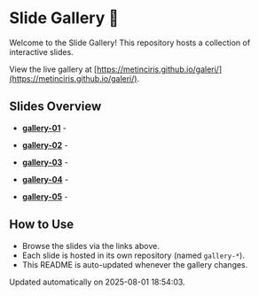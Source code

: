 
# Slide Gallery 🎨

Welcome to the Slide Gallery! This repository hosts a collection of interactive slides. 

View the live gallery at [https://metinciris.github.io/galeri/](https://metinciris.github.io/galeri/).

## Slides Overview

- [**gallery-01**](https://metinciris.github.io/gallery-01/) -   
  

- [**gallery-02**](https://metinciris.github.io/gallery-02/) -   
  

- [**gallery-03**](https://metinciris.github.io/gallery-03/) -   
  

- [**gallery-04**](https://metinciris.github.io/gallery-04/) -   
  

- [**gallery-05**](https://metinciris.github.io/gallery-05/) -   
  



## How to Use
- Browse the slides via the links above.
- Each slide is hosted in its own repository (named `gallery-*`).
- This README is auto-updated whenever the gallery changes.

Updated automatically on 2025-08-01 18:54:03.
    